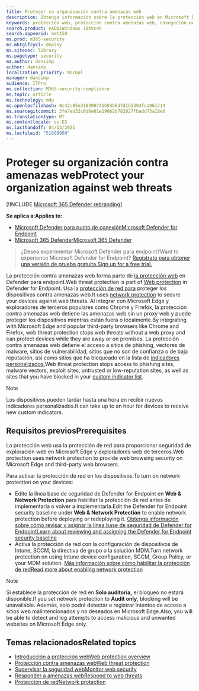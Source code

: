 ```yaml
---
title: Proteger su organización contra amenazas web
description: Obtenga información sobre la protección web en Microsoft Defender para endpoint y cómo puede proteger su organización.
keywords: protección web, protección contra amenazas web, navegación web, seguridad, phishing, malware, vulnerabilidad, sitios web, protección de red, Edge, Internet Explorer, Chrome, Firefox, explorador web
search.product: eADQiWindows 10XVcnh
search.appverid: met150
ms.prod: m365-security
ms.mktglfcycl: deploy
ms.sitesec: library
ms.pagetype: security
ms.author: dansimp
author: dansimp
localization_priority: Normal
manager: dansimp
audience: ITPro
ms.collection: M365-security-compliance
ms.topic: article
ms.technology: mde
ms.openlocfilehash: 0c42c05e318390741b94b6d7d1b5394fca961714
ms.sourcegitcommit: 3fe7eb32c8d6e01e190b2b782827fbadd73a18e6
ms.translationtype: MT
ms.contentlocale: es-ES
ms.lasthandoff: 04/13/2021
ms.locfileid: "51688950"
---
```

# <a name="protect-your-organization-against-web-threats"></a><span data-ttu-id="61de6-104">Proteger su organización contra amenazas web</span><span class="sxs-lookup"><span data-stu-id="61de6-104">Protect your organization against web threats</span></span>

[!INCLUDE [Microsoft 365 Defender rebranding](../../includes/microsoft-defender.md)]

<span data-ttu-id="61de6-105">**Se aplica a:**</span><span class="sxs-lookup"><span data-stu-id="61de6-105">**Applies to:**</span></span>
- [<span data-ttu-id="61de6-106">Microsoft Defender para punto de conexión</span><span class="sxs-lookup"><span data-stu-id="61de6-106">Microsoft Defender for Endpoint</span></span>](https://go.microsoft.com/fwlink/p/?linkid=2154037)
- [<span data-ttu-id="61de6-107">Microsoft 365 Defender</span><span class="sxs-lookup"><span data-stu-id="61de6-107">Microsoft 365 Defender</span></span>](https://go.microsoft.com/fwlink/?linkid=2118804)

><span data-ttu-id="61de6-108">¿Desea experimentar Microsoft Defender para endpoint?</span><span class="sxs-lookup"><span data-stu-id="61de6-108">Want to experience Microsoft Defender for Endpoint?</span></span> [<span data-ttu-id="61de6-109">Regístrate para obtener una versión de prueba gratuita.</span><span class="sxs-lookup"><span data-stu-id="61de6-109">Sign up for a free trial.</span></span>](https://www.microsoft.com/microsoft-365/windows/microsoft-defender-atp?ocid=docs-wdatp-main-abovefoldlink&rtc=1)

<span data-ttu-id="61de6-110">La protección contra amenazas web forma parte de [la protección web](web-protection-overview.md) en Defender para endpoint.</span><span class="sxs-lookup"><span data-stu-id="61de6-110">Web threat protection is part of [Web protection](web-protection-overview.md) in Defender for Endpoint.</span></span> <span data-ttu-id="61de6-111">Usa la [protección de red para](network-protection.md) proteger los dispositivos contra amenazas web.</span><span class="sxs-lookup"><span data-stu-id="61de6-111">It uses [network protection](network-protection.md) to secure your devices against web threats.</span></span> <span data-ttu-id="61de6-112">Al integrar con Microsoft Edge y exploradores de terceros populares como Chrome y Firefox, la protección contra amenazas web detiene las amenazas web sin un proxy web y puede proteger los dispositivos mientras están fuera o localmente.</span><span class="sxs-lookup"><span data-stu-id="61de6-112">By integrating with Microsoft Edge and popular third-party browsers like Chrome and Firefox, web threat protection stops web threats without a web proxy and can protect devices while they are away or on premises.</span></span> <span data-ttu-id="61de6-113">La protección contra amenazas web detiene el acceso a sitios de phishing, vectores de malware, sitios de vulnerabilidad, sitios que no son de confianza o de baja reputación, así como sitios que ha bloqueado en la lista de [indicadores personalizados.](manage-indicators.md)</span><span class="sxs-lookup"><span data-stu-id="61de6-113">Web threat protection stops access to phishing sites, malware vectors, exploit sites, untrusted or low-reputation sites, as well as sites that you have blocked in your [custom indicator list](manage-indicators.md).</span></span>

>[!Note]
><span data-ttu-id="61de6-114">Los dispositivos pueden tardar hasta una hora en recibir nuevos indicadores personalizados.</span><span class="sxs-lookup"><span data-stu-id="61de6-114">It can take up to an hour for devices to receive new custom indicators.</span></span>

## <a name="prerequisites"></a><span data-ttu-id="61de6-115">Requisitos previos</span><span class="sxs-lookup"><span data-stu-id="61de6-115">Prerequisites</span></span>
<span data-ttu-id="61de6-116">La protección web usa la protección de red para proporcionar seguridad de exploración web en Microsoft Edge y exploradores web de terceros.</span><span class="sxs-lookup"><span data-stu-id="61de6-116">Web protection uses network protection to provide web browsing security on Microsoft Edge and third-party web browsers.</span></span>

<span data-ttu-id="61de6-117">Para activar la protección de red en los dispositivos:</span><span class="sxs-lookup"><span data-stu-id="61de6-117">To turn on network protection on your devices:</span></span>
- <span data-ttu-id="61de6-118">Edite la línea base de seguridad de Defender for Endpoint en **Web & Network Protection** para habilitar la protección de red antes de implementarla o volver a implementarla.</span><span class="sxs-lookup"><span data-stu-id="61de6-118">Edit the Defender for Endpoint security baseline under **Web & Network Protection** to enable network protection before deploying or redeploying it.</span></span> [<span data-ttu-id="61de6-119">Obtenga información sobre cómo revisar y asignar la línea base de seguridad de Defender for Endpoint</span><span class="sxs-lookup"><span data-stu-id="61de6-119">Learn about reviewing and assigning the Defender for Endpoint security baseline</span></span>](configure-machines-security-baseline.md#review-and-assign-the-microsoft-defender-for-endpoint-security-baseline)
- <span data-ttu-id="61de6-120">Activa la protección de red con la configuración de dispositivos de Intune, SCCM, la directiva de grupo o la solución MDM.</span><span class="sxs-lookup"><span data-stu-id="61de6-120">Turn network protection on using Intune device configuration, SCCM, Group Policy, or your MDM solution.</span></span> [<span data-ttu-id="61de6-121">Más información sobre cómo habilitar la protección de red</span><span class="sxs-lookup"><span data-stu-id="61de6-121">Read more about enabling network protection</span></span>](enable-network-protection.md)  

>[!Note]
><span data-ttu-id="61de6-122">Si establece la protección de red en **Solo auditoría,** el bloqueo no estará disponible.</span><span class="sxs-lookup"><span data-stu-id="61de6-122">If you set network protection to **Audit only**, blocking will be unavailable.</span></span> <span data-ttu-id="61de6-123">Además, solo podrá detectar e registrar intentos de acceso a sitios web malintencionados y no deseados en Microsoft Edge.</span><span class="sxs-lookup"><span data-stu-id="61de6-123">Also, you will be able to detect and log attempts to access malicious and unwanted websites on Microsoft Edge only.</span></span>

## <a name="related-topics"></a><span data-ttu-id="61de6-124">Temas relacionados</span><span class="sxs-lookup"><span data-stu-id="61de6-124">Related topics</span></span>

- [<span data-ttu-id="61de6-125">Introducción a protección web</span><span class="sxs-lookup"><span data-stu-id="61de6-125">Web protection overview</span></span>](web-protection-overview.md)
- [<span data-ttu-id="61de6-126">Protección contra amenazas web</span><span class="sxs-lookup"><span data-stu-id="61de6-126">Web threat protection</span></span>](web-threat-protection.md)
- [<span data-ttu-id="61de6-127">Supervisar la seguridad web</span><span class="sxs-lookup"><span data-stu-id="61de6-127">Monitor web security</span></span>](web-protection-monitoring.md)
- [<span data-ttu-id="61de6-128">Responder a amenazas web</span><span class="sxs-lookup"><span data-stu-id="61de6-128">Respond to web threats</span></span>](web-protection-response.md)
- [<span data-ttu-id="61de6-129">Protección de red</span><span class="sxs-lookup"><span data-stu-id="61de6-129">Network protection</span></span>](network-protection.md)
